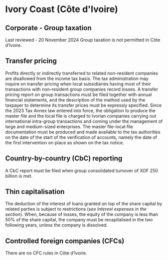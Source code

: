 # Ivory Coast (Côte d'Ivoire)
## Corporate - Group taxation
Last reviewed - 20 November 2024
Group taxation is not permitted in Côte d’Ivoire.
## Transfer pricing
Profits directly or indirectly transferred to related non-resident companies are disallowed from the income tax basis.
The tax administration may inquire on transfer pricing when local subsidiaries having most of their transactions with non-resident group companies record losses.
A transfer pricing report on group transactions must be filed together with annual financial statements, and the description of the method used by the taxpayer to determine its transfer prices must be expressly specified.
Since the 2023 Tax Annex law entered into force, the obligation to produce the master file and the local file is charged to Ivorian companies carrying out international intra-group transactions and coming under the management of large and medium-sized enterprises.
The master file-local file documentation must be produced and made available to the tax authorities on the date of the start of the verification of accounts, namely the date of the first intervention on place as shown on the tax notice.
## Country-by-country (CbC) reporting
A CbC report must be filed when group consolidated turnover of XOF 250 billion is met.
## Thin capitalisation
The deduction of the interest of loans granted on top of the share capital by related parties is subject to restrictions (_see Interest expenses in the_ _section_).
When, because of losses, the equity of the company is less than 50% of the share capital, the company must be recapitalised in the two following years, unless the company is dissolved.
## Controlled foreign companies (CFCs)
There are no CFC rules in Côte d’Ivoire.
